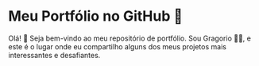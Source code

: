 # Meu Portfólio no GitHub :rocket:

Olá! :wave: Seja bem-vindo ao meu repositório de portfólio. Sou Gragorio :man_technologist:, e este é o lugar onde eu compartilho alguns dos meus projetos mais interessantes e desafiantes.
